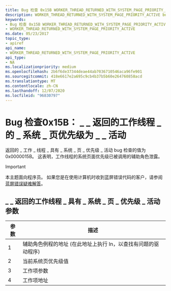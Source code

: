 ```yaml
---
title: Bug 检查 0x15B WORKER_THREAD_RETURNED_WITH_SYSTEM_PAGE_PRIORITY_ACTIVE
description: WORKER_THREAD_RETURNED_WITH_SYSTEM_PAGE_PRIORITY_ACTIVE bug 检查的值为0x0000015B，指示工作线程的系统页优先级已泄漏。
keywords:
- Bug 检查 0x15B WORKER_THREAD_RETURNED_WITH_SYSTEM_PAGE_PRIORITY_ACTIVE
- WORKER_THREAD_RETURNED_WITH_SYSTEM_PAGE_PRIORITY_ACTIVE
ms.date: 05/23/2017
topic_type:
- apiref
api_name:
- WORKER_THREAD_RETURNED_WITH_SYSTEM_PAGE_PRIORITY_ACTIVE
api_type:
- NA
ms.localizationpriority: medium
ms.openlocfilehash: 2b6f6de37344deae44ab7036710546aca96fe901
ms.sourcegitcommit: 418e6617e2a695c9cb4b37b5b60e264760858acd
ms.translationtype: MT
ms.contentlocale: zh-CN
ms.lasthandoff: 12/07/2020
ms.locfileid: "96830797"
---
```

# <a name="bug-check-0x15b-worker_thread_returned_with_system_page_priority_active"></a>Bug 检查0x15B： \_ \_ 返回的工作线程 \_ 的 \_ 系统 \_ 页优先级为 \_ \_ 活动


返回的 \_ 工作 \_ 线程 \_ 具有 \_ 系统 \_ 页 \_ 优先级 \_ 活动 bug 检查的值为0x0000015B。 这表明，工作线程的系统页面优先级已被调用的辅助角色泄露。

> [!IMPORTANT]
> 本主题面向程序员。 如果您是在使用计算机时收到蓝屏错误代码的客户，请参阅[蓝屏错误疑难解答](https://www.windows.com/stopcode)。


## <a name="worker_thread_returned_with_system_page_priority_active-parameters"></a>\_ \_ 返回的工作线程 \_ 具有 \_ 系统 \_ 页 \_ 优先级 \_ 活动参数


| 参数 | 描述                                                                    |
|-----------|--------------------------------------------------------------------------------|
| 1         | 辅助角色例程的地址 (在此地址上执行 ln，以查找有问题的驱动程序)  |
| 2         | 当前系统页优先级值                                             |
| 3         | 工作项参数                                                             |
| 4         | 工作项地址                                                               |

 

 

 




